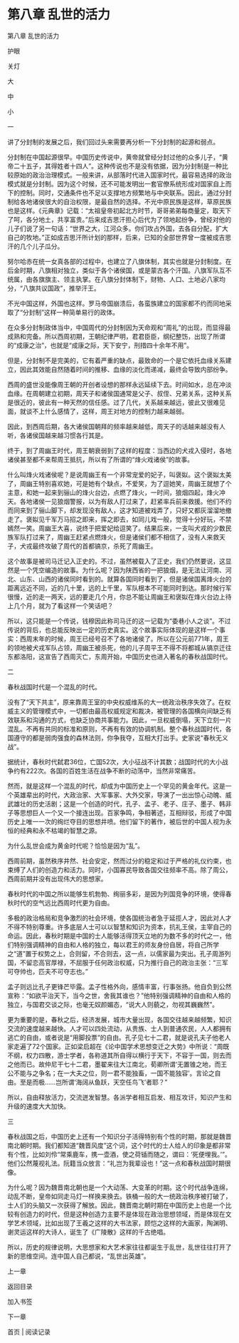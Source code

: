 # 第八章 乱世的活力

第八章 乱世的活力

护眼

关灯

大

中

小

一

讲了分封制的发展之后，我们回过头来需要再分析一下分封制的起源和弱点。

分封制在中国起源很早。中国历史传说中，黄帝就曾经分封过他的众多儿子，“黄帝二十五子，其得姓者十四人”。这种传说也不是没有依据，因为分封制是一种比较原始的政治治理模式。一般来讲，从部落时代进入国家时代，最容易选择的政治模式就是分封制。因为这个时候，还不可能发明出一套官僚系统形成对国家自上而下的控制。同时，交通条件也不足以支撑地方频繁地与中央联系。因此，通过分封制给各地诸侯很大的自治权限，是最自然的选择。不光中原民族是这样，草原民族也是这样。《元典章》记载：“太祖皇帝初起北方时节，哥哥弟弟每商量定，取天下了呵，各分地土，共享富贵。”后来成吉思汗担心后代为了领地起纷争，曾经对他的儿子们说了另一句话：“世界之大，江河众多。你们攻占外国，去各自分配，扩大自己的牧地。”正如成吉思汗所计划的那样，后来，已知的全部世界曾一度被成吉思汗的几个儿子瓜分。

努尔哈赤在统一女真各部的过程中，也建立了八旗体制，其实也就是分封制度。在后金时期，八旗相对独立，类似于各个诸侯国，或是蒙古各个汗国。八旗军队互不统属，由各旗旗主、领主执掌。在八旗分封体制下，财物、人口、土地必八家均分，“八旗共议国政”，推举汗王。

不光中国这样，外国也这样。罗马帝国崩溃后，各蛮族建立的国家都不约而同地采取了“分封制”这样一种简单易行的政体。

在众多分封制政体当中，中国周代的分封制因为天命观和“周礼”的出现，而显得最成熟和完备。所以西周初期，王朝纪律严明，君君臣臣，纲纪整饬，出现了所谓的“成康之治”，也就是“成康之际，天下安宁，刑措四十余年不用”。

但是，分封制不是完美的，它有着严重的缺点，最致命的一个是它依托血缘关系建立，因此其效能自然随着时间的推移、血缘的淡化而递减，最终会导致内部纷争。

西周的盛世没能像周王朝的开创者设想的那样永远延续下去。时间如水，总在冲淡血缘。在周朝建立初期，周天子和诸侯国通常是父子、叔侄、兄弟关系，这种关系是很近的，彼此有一种天然的信任感。过了几代，关系越来越远，彼此又很难见面，就谈不上什么感情了，这样，周王对地方的控制力越来越弱。

因此，到西周后期，各大诸侯国朝拜的频率越来越低，周天子的话越来越没有人听，各诸侯国越来越习惯各行其是。

终于，到了周幽王时代，周王朝衰弱到了这样的程度：当西边的犬戎入侵时，各地诸侯甚至都不来帮周王抵抗，所以有了所谓的“烽火戏诸侯”的故事。

什么叫烽火戏诸侯呢？是说周幽王有一个非常宠爱的妃子，叫褒姒。这个褒姒太美了，周幽王特别喜欢她，可是她有个缺点，不爱笑，为了逗她笑，周幽王就想了个主意，和她一起来到骊山的烽火台边，点燃了烽火，一时间，狼烟四起，烽火冲天。各地诸侯一见狼烟警报，以为有敌人打过来了，赶紧率兵前来救援。他们不约而同来到了骊山脚下，却发现没有敌人，这才知道被戏弄了，只好又都灰溜溜地撤走了。褒姒见千军万马招之即来，挥之即去，如同儿戏一般，觉得十分好玩，不禁嫣然一笑。周幽王大喜，说终于把爱妃给逗笑了。结果后来，一支叫犬戎的少数民族军队打过来了，周幽王赶紧点燃烽火，但是诸侯们都不相信了，没有人来救天子，犬戎最终攻破了周代的首都镐京，杀死了周幽王。

这个故事是被司马迁记入正史的。不过，虽然被载入了正史，我们仍然要说，这显然是一个凭空编造的故事。为什么呢？因为陕西省的一把狼烟，是无法让河南、河北、山东、山西的诸侯同时看到的。就算各国同时看到了，但是诸侯国离烽火台的距离远近不同，近的几十里，远的上千里，军队根本不可能同时到达。那时候行军很慢，近的走一两天，远的要走几个月，你总不能让周幽王和褒姒在烽火台边上待上几个月，就为了看这样一个笑话吧？

所以，这只能是一个传说，钱穆因此称司马迁的这一记载为“委巷小人之谈”。不过传说的背后，也总能反映出一定的历史真实。这个故事实际体现的是这样一个事实：西周末年的时候，周王已经号召不了各地诸侯了。所以在公元前771年，周王的领地被犬戎军队占领，周幽王被杀死，他的儿子周平王不得不将都城从镐京迁往东都洛阳，这宣告了西周灭亡，东周开始，中国历史也进入著名的春秋战国时代。

二

春秋战国时代是一个混乱的时代。

没有了“天下共主”，原来靠周王室的中央权威维系的大一统政治秩序失效了。在权威主义的管理模式中，一切都由最高权威规定和裁决，被管理的各国横向间缺乏有效联系和沟通的方式，也缺乏协商共事能力。因此，一旦权威倒塌，天下立刻一片混乱。不再有共同的标准和原则，不再有有效的协调机制。整个春秋战国时代，各国遵守的都是弱肉强食的森林法则，你争我夺，互相大打出手。史家说“春秋无义战”。

据统计，春秋时代弑君36位，亡国52次，大小征战不计其数；战国时代的大小战争约有222次。各国的百姓生活在战争不断的动荡中，当然非常痛苦。

然而，就是这样一个混乱的时代，却成为中国历史上一个罕见的黄金年代。这是一个英雄辈出的时代，大政治家、大军事家、大外交家，导演了一出出惊心动魄、威武雄壮的历史活剧；这是一个创造的时代，孔子、孟子、老子、庄子、墨子、韩非子等思想巨人一个又一个接连出现。百家争鸣，争相著述，互相辩驳，形成了中国历史上唯一一次的绚烂夺目的思想井喷。他们留下的著作，被后世的中国人视为永恒的经典和永不枯竭的智慧之源。

为什么乱世会成为黄金时代呢？恰恰是因为“乱”。

西周前期，虽然秩序井然、社会安定，然而过分的稳定和过于严格的礼仪约束，也束缚了人们的创造力和活力。同时，小国寡民导致各国交往频率不高。除了周公，西周前期并没有出现伟大的思想家。

春秋时代的中国之所以能够生机勃勃、绚丽多彩，是因为列国竞争的环境，使得春秋时代的空气远比西周时代更为自由。

多极的政治格局和竞争激烈的社会环境，使各国统治者急于延揽人才，因此对人才不得不特别尊重。许多底层人士可以以智慧和知识为资本，抗礼王侯，主宰自己的命运。因此，春秋时期是中国的士人能够活得顶天立地的为数不多的时代之一，他们特别强调精神的自由和人格的独立，每以君王的师友身份自居，将自己所学之“道”置于权势之上，合则留，不合则去，这一点，以儒家最为突出。孔子周游列国，不留恋高官厚禄，不屈服于任何政治权威，只为推行自己的政治主张：“三军可夺帅也，匹夫不可夺志也。”

孟子则远比孔子更锋芒毕露。孟子性格外向，感情丰富，行事张扬。他自负到公然宣称：“如欲平治天下，当今之世，舍我其谁也？”他特别强调精神的自由和人格的独立，与国君交谈之际，也毫无奴颜媚态，“说大人则藐之，勿视其巍巍然”。

更为重要的是，春秋之后，经济发展，城市大量出现，各国交往越来越频繁，知识交流的速度越来越快。人才可以四处流动，从贵族、士人到普通农民，人人都拥有逃亡的自由，或者说是“用脚投票”的自由。孔子见七十二君，就是说孔夫子他老人家走遍了72个国家。正如梁启超在《论中国学术思想变迁之大势》中所说：“周既不纲，权力四散，游士学者，各称道其所自得以横行于天下，不容于一国，则去而之他而已。故仲尼干七十二君，墨翟来往大江南北，荀卿所谓‘无置锥之地，而王公不能与之争名；在一大夫之位，则一君不能独畜，一国不能独容’。言论之自由。至是而极……岂所谓‘海阔从鱼跃，天空任鸟飞’者耶？”

所以，自由释放活力，交流迸发智慧。各派学者相互启发、相互攻讦，知识产生和升级的速度大大加快。

三

春秋战国之后，中国历史上还有一个知识分子活得特别有个性的时期，那就是魏晋南北朝时期。我们都知道“魏晋风度”这个词，这个时代的士人给人的印象是都非常有个性，比如刘伶“常乘鹿车，携一壶酒，使之荷锸而随之，谓曰：‘死便埋我。’”。他们公然蔑视礼法。阮籍当众放言：“礼岂为我辈设也！”这一点和春秋战国时期很像。

为什么呢？因为魏晋南北朝也是一个大动荡、大变革的时期。这个时代战争连绵，动乱不断，皇帝如同走马灯一样换来换去。铁桶一般的大一统政治秩序被打破了，士人们的头脑又一次获得了解放。因此，魏晋南北朝时期在中国历史上也是一个比较有创造力的时代，但是这种创造力主要不是体现在政治思想领域，而是体现在文学艺术领域，比如出现了王羲之这样的大书法家，顾恺之这样的大画家，陶渊明、谢灵运这样的大诗人，诞生了《广陵散》这样的千古绝唱。

所以，历史的规律说明，大思想家和大艺术家往往都诞生于乱世，乱世往往打开了新的思维空间。连中国人自己都说，“乱世出英雄”。

上一章

返回目录

加入书签

下一章

首页 | 阅读记录